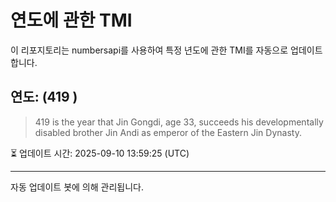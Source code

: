 
# 연도에 관한 TMI

이 리포지토리는 numbersapi를 사용하여 특정 년도에 관한 TMI를 자동으로 업데이트합니다.

## 연도: (419 )
> 419 is the year that Jin Gongdi, age 33, succeeds his developmentally disabled brother Jin Andi as emperor of the Eastern Jin Dynasty.

⏳ 업데이트 시간: 2025-09-10 13:59:25 (UTC)

---
자동 업데이트 봇에 의해 관리됩니다.
